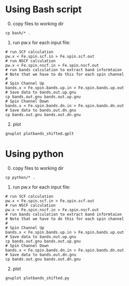 # Using Bash script

0. copy files to working dir
```
cp bash/* .
```

1. run pw.x for each input file:
```
# run SCF calculation
pw.x < Fe.spin.scf.in > Fe.spin.scf.out
# run NSCF calculation
pw.x < Fe.spin.nscf.in > Fe.spin.nscf.out
# run bands calculation to extract band informtaion
# Note that we have to do this for each spin channel
#
# Spin Channel Up
bands.x < Fe.spin.bands.up.in > Fe.spin.bands.up.out
# Save data to bands.out.up.gnu
cp bands.out.gnu bands.out.up.gnu
# Spin Channel Down
bands.x < Fe.spin.bands.dn.in > Fe.spin.bands.dn.out
# Save data to bands.out.dn.gnu
cp bands.out.gnu bands.out.dn.gnu
```

2. plot
```
gnuplot plotbands_shifted.gplt
```

# Using python

0. copy files to working dir
```
cp python/* .
```

1. run pw.x for each input file:
```
# run SCF calculation
pw.x < Fe.spin.scf.in > Fe.spin.scf.out
# run NSCF calculation
pw.x < Fe.spin.nscf.in > Fe.spin.nscf.out
# run bands calculation to extract band informtaion
# Note that we have to do this for each spin channel
#
# Spin Channel Up
bands.x < Fe.spin.bands.up.in > Fe.spin.bands.up.out
# Save data to bands.out.up.gnu
cp bands.out.gnu bands.out.up.gnu
# Spin Channel Down
bands.x < Fe.spin.bands.dn.in > Fe.spin.bands.dn.out
# Save data to bands.out.dn.gnu
cp bands.out.gnu bands.out.dn.gnu
```

2. plot
```
gnuplot plotbands_shifted.py
```
